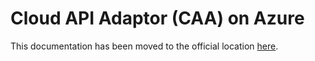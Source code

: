 # Cloud API Adaptor (CAA) on Azure

This documentation has been moved to the official location [here](https://confidentialcontainers.org/docs/examples/azure-simple/).
